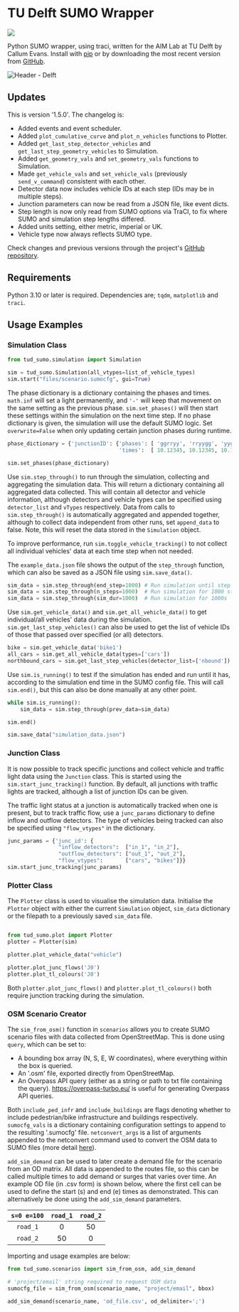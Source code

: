# TU Delft SUMO Wrapper

<a href="https://github.com/calluume/tud_sumo" alt="GitHub">
    <img src="https://img.shields.io/badge/v1.4.0-github?logo=github&labelColor=%236e5494&color=%23394049" /></a>

Python SUMO wrapper, using traci, written for the AIM Lab at TU Delft by Callum Evans. Install with [pip](https://pypi.org/project/tud-sumo/) or by downloading the most recent version from [GitHub](https://github.com/calluume/tud_sumo).

![Header - Delft](https://i.imgur.com/dYrHOPY.png)

## Updates

This is version '1.5.0'. The changelog is:

  - Added events and event scheduler.
  - Added `plot_cumulative_curve` and `plot_n_vehicles` functions to Plotter.
  - Added `get_last_step_detector_vehicles` and `get_last_step_geometry_vehicles` to Simulation.
  - Added `get_geometry_vals` and `set_geometry_vals` functions to Simulation.
  - Made `get_vehicle_vals` and `set_vehicle_vals` (previously `send_v_command`) consistent with each other.
  - Detector data now includes vehicle IDs at each step (IDs may be in multiple steps).
  - Junction parameters can now be read from a JSON file, like event dicts.
  - Step length is now only read from SUMO options via TraCI, to fix where SUMO and simulation step lengths differed.
  - Added units setting, either metric, imperial or UK.
  - Vehicle type now always reflects SUMO type.
  
Check changes and previous versions through the project's [GitHub repository](https://github.com/calluume/tud_sumo).

## Requirements 

Python 3.10 or later is required. Dependencies are; `tqdm`, `matplotlib` and `traci`.

## Usage Examples

### Simulation Class

```python    
from tud_sumo.simulation import Simulation

sim = tud_sumo.Simulation(all_vtypes=list_of_vehicle_types)
sim.start("files/scenario.sumocfg", gui=True)
```

The phase dictionary is a dictionary containing the phases and times. `math.inf` will set a light permanently, and `'-'` will keep that movement on the same setting as the previous phase. `sim.set_phases()` will then start these settings within the simulation on the next time step. If no phase dictionary is given, the simulation will use the default SUMO logic. Set `overwrite=False` when only updating certain junction phases during runtime.

```python
phase_dictionary = {'junctionID': {'phases': [ 'ggrryy', 'rryygg', 'yyggrr', 'rrrr--' ], # Phase light settings
                                   'times':  [ 10.12345, 10.12345, 10.12345, math.inf ]}} # Phase durations

sim.set_phases(phase_dictionary)
```

Use `sim.step_through()` to run through the simulation, collecting and aggregating the simulation data. This will return a dictionary containing all aggregated data collected. This will contain all detector and vehicle information, although detectors and vehicle types can be specified using `detector_list` and `vTypes` respectively. Data from calls to `sim.step_through()` is automatically aggregated and appended together, although to collect data independent from other runs, set `append_data` to false. Note, this will reset the data stored in the `Simulation` object.

To improve performance, run `sim.toggle_vehicle_tracking()` to not collect all individual vehicles' data at each time step when not needed.

The `example_data.json` file shows the output of the `step_through` function, which can also be saved as a JSON file using `sim.save_data()`.

```python
sim_data = sim.step_through(end_step=1000) # Run simulation until step 1000
sim_data = sim.step_through(n_steps=1000)  # Run simulation for 1000 steps
sim_data = sim.step_through(sim_dur=1000)  # Run simulation for 1000s
```

Use `sim.get_vehicle_data()` and `sim.get_all_vehicle_data()` to get individual/all vehicles' data during the simulation. `sim.get_last_step_vehicles()` can also be used to get the list of vehicle IDs of those that passed over specified (or all) detectors.

```python
bike = sim.get_vehicle_data('bike1')
all_cars = sim.get_all_vehicle_data(types=['cars'])
northbound_cars = sim.get_last_step_vehicles(detector_list=['nbound'])
```

Use `sim.is_running()` to test if the simulation has ended and run until it has, according to the simulation end time in the SUMO config file. This will call `sim.end()`, but this can also be done manually at any other point.

```python
while sim.is_running():
    sim_data = sim.step_through(prev_data=sim_data)

sim.end()

sim.save_data("simulation_data.json")
```

### Junction Class

It is now possible to track specific junctions and collect vehicle and traffic light data using the `Junction` class. This is started using the `sim.start_junc_tracking()` function. By default, all junctions with traffic lights are tracked, although a list of junction IDs can be given.

The traffic light status at a junction is automatically tracked when one is present, but to track traffic flow, use a `junc_params` dictionary to define inflow and outflow detectors. The type of vehicles being tracked can also be specified using `"flow_vtypes"` in the dictionary.

```python
junc_params = {'junc_id': {
                "inflow_detectors":  ["in_1", "in_2"],
                "outflow_detectors": ["out_1", "out_2"],
                "flow_vtypes":       ["cars", "bikes"]}}
sim.start_junc_tracking(junc_params)
```

### Plotter Class

The `Plotter` class is used to visualise the simulation data. Initialise the `Plotter` object with either the current `Simulation` object, `sim_data` dictionary or the filepath to a previously saved `sim_data` file.

```python

from tud_sumo.plot import Plotter
plotter = Plotter(sim)

plotter.plot_vehicle_data("vehicle")

plotter.plot_junc_flows('J0')
plotter.plot_tl_colours('J0')
```

Both `plotter.plot_junc_flows()` and `plotter.plot_tl_colours()` both require junction tracking during the simulation.

### OSM Scenario Creator

The `sim_from_osm()` function in `scenarios` allows you to create SUMO scenario files with data collected from OpenStreetMap. This is done using `query`, which can be set to:

- A bounding box array (N, S, E, W coordinates), where everything within the box is queried.
- An '.osm' file, exported directly from OpenStreetMap.
- An Overpass API query (either as a string or path to txt file containing the query). https://overpass-turbo.eu/ is useful for generating Overpass API queries.

Both `include_ped_infr` and `include_buildings` are flags denoting whether to include pedestrian/bike infrastructure and buildings respectively. `sumocfg_vals` is a dictionary containing configuration settings to append to the resulting '.sumocfg' file. `netconvert_args` is a list of arguments appended to the netconvert command used to convert the OSM data to SUMO files (more detail [here](https://sumo.dlr.de/docs/netconvert.html)).

`add_sim_demand` can be used to later create a demand file for the scenario from an OD matrix. All data is appended to the routes file, so this can be called multiple times to add demand or surges that varies over time. An example OD file (in .csv form) is shown below, where the first cell can be used to define the start (s) and end (e) times as demonstrated. This can alternatively be done using the `add_sim_demand` parameters.

| `s=0 e=100` | `road_1` | `road_2` |
|:-----------:|:--------:|:--------:|
|   `road_1`  |     0    |     50   |
|   `road_2`  |     50   |     0    |

Importing and usage examples are below:

```python
from tud_sumo.scenarios import sim_from_osm, add_sim_demand

# 'project/email' string required to request OSM data
sumocfg_file = sim_from_osm(scenario_name, "project/email", bbox)

add_sim_demand(scenario_name, 'od_file.csv', od_delimiter=';')
```
